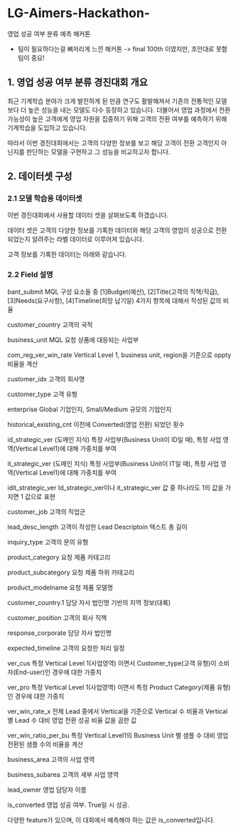 # LG-Aimers-Hackathon-

영업 성공 여부 분류 예측 해커톤

- 팀이 필요하다는걸 뼈저리게 느낀 해커톤 -> final 100th 이였지만, 초안대로 못함 팀이 중요!

## 1. 영업 성공 여부 분류 경진대회 개요
최근 기계학습 분야가 크게 발전하게 된 만큼 연구도 활발해져서 기존의 전통적인 모델보다 더 높은 성능을 내는 모델도 다수 등장하고 있습니다. 더불어서 영업 과정에서 전환 가능성이 높은 고객에게 영업 자원을 집중하기 위해 고객의 전환 여부를 예측하기 위해 기계학습을 도입하고 있습니다.

따라서 이번 경진대회에서는 고객의 다양한 정보를 보고 해당 고객이 전환 고객인지 아닌지를 판단하는 모델을 구현하고 그 성능을 비교하고자 합니다.

## 2. 데이터셋 구성
### 2.1 모델 학습용 데이터셋
이번 경진대회에서 사용할 데이터 셋을 살펴보도록 하겠습니다.

데이터 셋은 고객의 다양한 정보를 기록한 데이터와 해당 고객의 영업이 성공으로 전환되었는지 알려주는 라벨 데이터로 이루어져 있습니다.

고객 정보를 기록한 데이터는 아래와 같습니다.

### 2.2 Field	설명

bant_submit	MQL 구성 요소들 중 [1]Budget(예산), [2]Title(고객의 직책/직급), [3]Needs(요구사항), [4]Timeline(희망 납기일) 4가지 항목에 대해서 작성된 값의 비율

customer_country	고객의 국적

business_unit	MQL 요청 상품에 대응되는 사업부

com_reg_ver_win_rate	Vertical Level 1, business unit, region을 기준으로 oppty 비율을 계산

customer_idx	고객의 회사명

customer_type	고객 유형

enterprise	Global 기업인지, Small/Medium 규모의 기업인지

historical_existing_cnt	이전에 Converted(영업 전환) 되었던 횟수

id_strategic_ver	(도메인 지식) 특정 사업부(Business Unit이 ID일 때), 특정 사업 영역(Vertical Level1)에 대해 가중치를 부여

it_strategic_ver	(도메인 지식) 특정 사업부(Business Unit이 IT일 때), 특정 사업 영역(Vertical Level1)에 대해 가중치를 부여

idit_strategic_ver	Id_strategic_ver이나 it_strategic_ver 값 중 하나라도 1의 값을 가지면 1 값으로 표현

customer_job	고객의 직업군

lead_desc_length	고객이 작성한 Lead Descriptoin 텍스트 총 길이

inquiry_type	고객의 문의 유형

product_category	요청 제품 카테고리

product_subcategory	요청 제품 하위 카테고리

product_modelname	요청 제품 모델명

customer_country.1	담당 자사 법인명 기반의 지역 정보(대륙)

customer_position	고객의 회사 직책

response_corporate	담당 자사 법인명

expected_timeline	고객의 요청한 처리 일정

ver_cus	특정 Vertical Level 1(사업영역) 이면서 Customer_type(고객 유형)이 소비자(End-user)인 경우에 대한 가중치

ver_pro	특정 Vertical Level 1(사업영역) 이면서 특정 Product Category(제품 유형)인 경우에 대한 가중치

ver_win_rate_x	전체 Lead 중에서 Vertical을 기준으로 Vertical 수 비율과 Vertical 별 Lead 수 대비 영업 전환 성공 비율 값을 곱한 값

ver_win_ratio_per_bu	특정 Vertical Level1의 Business Unit 별 샘플 수 대비 영업 전환된 샘플 수의 비율을 계산

business_area	고객의 사업 영역

business_subarea	고객의 세부 사업 영역

lead_owner	영업 담당자 이름

is_converted	영업 성공 여부. True일 시 성공.

다양한 feature가 있으며, 이 대회에서 예측해야 하는 값은 is_converted입니다.
